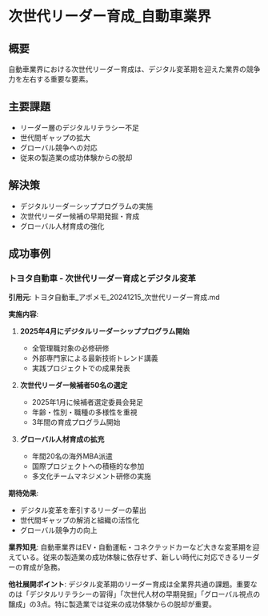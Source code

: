 # 次世代リーダー育成_自動車業界

## 概要
自動車業界における次世代リーダー育成は、デジタル変革期を迎えた業界の競争力を左右する重要な要素。

## 主要課題
- リーダー層のデジタルリテラシー不足
- 世代間ギャップの拡大
- グローバル競争への対応
- 従来の製造業の成功体験からの脱却

## 解決策
- デジタルリーダーシッププログラムの実施
- 次世代リーダー候補の早期発掘・育成
- グローバル人材育成の強化

## 成功事例

### トヨタ自動車 - 次世代リーダー育成とデジタル変革
**引用元**: トヨタ自動車_アポメモ_20241215_次世代リーダー育成.md

**実施内容**:
1. **2025年4月にデジタルリーダーシッププログラム開始**
   - 全管理職対象の必修研修
   - 外部専門家による最新技術トレンド講義
   - 実践プロジェクトでの成果発表

2. **次世代リーダー候補者50名の選定**
   - 2025年1月に候補者選定委員会発足
   - 年齢・性別・職種の多様性を重視
   - 3年間の育成プログラム開始

3. **グローバル人材育成の拡充**
   - 年間20名の海外MBA派遣
   - 国際プロジェクトへの積極的な参加
   - 多文化チームマネジメント研修の実施

**期待効果**:
- デジタル変革を牽引するリーダーの輩出
- 世代間ギャップの解消と組織の活性化
- グローバル競争力の向上

**業界知見**: 
自動車業界はEV・自動運転・コネクテッドカーなど大きな変革期を迎えている。従来の製造業の成功体験に依存せず、新しい時代に対応できるリーダーの育成が急務。

**他社展開ポイント**: 
デジタル変革期のリーダー育成は全業界共通の課題。重要なのは「デジタルリテラシーの習得」「次世代人材の早期発掘」「グローバル視点の醸成」の3点。特に製造業では従来の成功体験からの脱却が重要。 